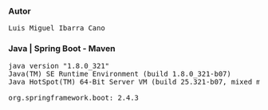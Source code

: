 ### Autor
<pre>
Luis Miguel Ibarra Cano
</pre>

### Java | Spring Boot - Maven 
<pre>
java version "1.8.0_321"
Java(TM) SE Runtime Environment (build 1.8.0_321-b07)
Java HotSpot(TM) 64-Bit Server VM (build 25.321-b07, mixed mode)

org.springframework.boot: 2.4.3
</pre>
